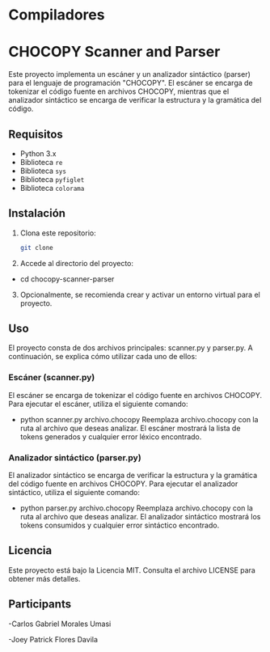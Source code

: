 # Compiladores

# CHOCOPY Scanner and Parser

Este proyecto implementa un escáner y un analizador sintáctico (parser) para el lenguaje de programación "CHOCOPY". El escáner se encarga de tokenizar el código fuente en archivos CHOCOPY, mientras que el analizador sintáctico se encarga de verificar la estructura y la gramática del código.

## Requisitos

- Python 3.x
- Biblioteca `re`
- Biblioteca `sys`
- Biblioteca `pyfiglet`
- Biblioteca `colorama`

## Instalación

1. Clona este repositorio:

   ```bash
   git clone 
2. Accede al directorio del proyecto:
- cd chocopy-scanner-parser
3. Opcionalmente, se recomienda crear y activar un entorno virtual para el proyecto.
## Uso
El proyecto consta de dos archivos principales: scanner.py y parser.py. A continuación, se explica cómo utilizar cada uno de ellos:

### Escáner (scanner.py)
El escáner se encarga de tokenizar el código fuente en archivos CHOCOPY. Para ejecutar el escáner, utiliza el siguiente comando:
- python scanner.py archivo.chocopy
Reemplaza archivo.chocopy con la ruta al archivo que deseas analizar. El escáner mostrará la lista de tokens generados y cualquier error léxico encontrado.

### Analizador sintáctico (parser.py)
El analizador sintáctico se encarga de verificar la estructura y la gramática del código fuente en archivos CHOCOPY. Para ejecutar el analizador sintáctico, utiliza el siguiente comando:
- python parser.py archivo.chocopy
Reemplaza archivo.chocopy con la ruta al archivo que deseas analizar. El analizador sintáctico mostrará los tokens consumidos y cualquier error sintáctico encontrado.

## Licencia
Este proyecto está bajo la Licencia MIT. Consulta el archivo LICENSE para obtener más detalles.

## Participants
-Carlos Gabriel Morales Umasi

-Joey Patrick Flores Davila
